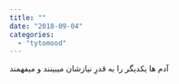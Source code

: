 ```yaml
---
title: ""
date: "2018-09-04"
categories: 
  - "tytomood"
---
```


آدم ها یکدیگر را به قدرِ نیازشان میبینند و میفهمند
